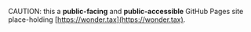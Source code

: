CAUTION: this a **public-facing** and **public-accessible** GitHub Pages site place-holding [https://wonder.tax](https://wonder.tax).
